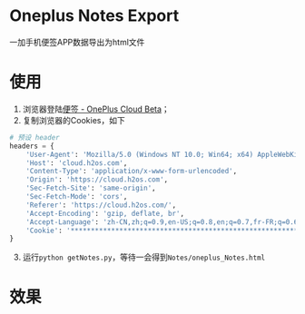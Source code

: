 # Oneplus Notes Export

一加手机便签APP数据导出为html文件

# 使用

1. 浏览器登陆[便签 - OnePlus Cloud Beta](https://cloud.h2os.com/#/note)；
2. 复制浏览器的Cookies，如下

```python
# 预设 header
headers = {
    'User-Agent': 'Mozilla/5.0 (Windows NT 10.0; Win64; x64) AppleWebKit/537.36 (KHTML, like Gecko) Chrome/80.0.3987.87 Safari/537.36',
    'Host': 'cloud.h2os.com',
    'Content-Type': 'application/x-www-form-urlencoded',
    'Origin': 'https://cloud.h2os.com',
    'Sec-Fetch-Site': 'same-origin',
    'Sec-Fetch-Mode': 'cors',
    'Referer': 'https://cloud.h2os.com/',
    'Accept-Encoding': 'gzip, deflate, br',
    'Accept-Language': 'zh-CN,zh;q=0.9,en-US;q=0.8,en;q=0.7,fr-FR;q=0.6,fr;q=0.5,ja;q=0.4,de-DE;q=0.3,de;q=0.2,zh-TW;q=0.1,und;q=0.1',
    'Cookie': '*****************************************************************'
}
```

3. 运行`python getNotes.py`，等待一会得到`Notes/oneplus_Notes.html`

# 效果
